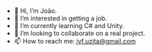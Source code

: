 - 👋 Hi, I’m João.
- 👀 I’m interested in getting a job.
- 🌱 I’m currently learning C# and Unity.
- 💞️ I’m looking to collaborate on a real project.
- 📫 How to reach me: jvf.uzita@gmail.com

<!---
jvfuzita/jvfuzita is a ✨ special ✨ repository because its `README.md` (this file) appears on your GitHub profile.
You can click the Preview link to take a look at your changes.
--->
